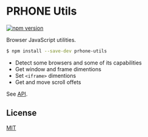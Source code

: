 # PRHONE Utils

[![npm version](https://badge.fury.io/js/prhone-utils.svg)](https://badge.fury.io/js/prhone-utils)

Browser JavaScript utilities.

```bash
$ npm install --save-dev prhone-utils
```

- Detect some browsers and some of its capabilities
- Get window and frame dimentions
- Set `<iframe>` dimentions
- Get and move scroll offets

See [API](./API.md).

## License

[MIT](./LICENSE)
